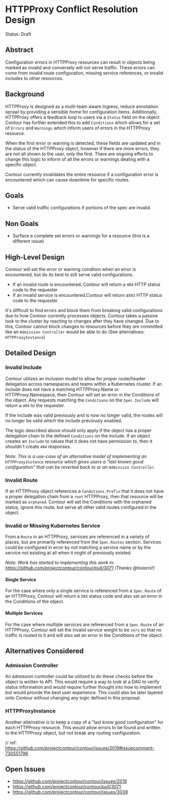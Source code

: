 # HTTPProxy Conflict Resolution Design

Status: Draft

## Abstract

Configuration errors in HTTPProxy resources can result in objects being marked as invalid and conversely will not serve traffic.
These errors can come from invalid route configuration, missing service references, or invalid includes to other resources. 

## Background
HTTPProxy is designed as a multi-team aware Ingress, reduce annotation sprawl by providing a sensible home for configuration items.
Additionally, HTTPProxy offers a feedback loop to users via a `Status` field on the object.
Contour has further extended this to add `Conditions` which allows for a set of `Errors` and `Warnings` which inform users of errors in the HTTPProxy resource.

When the first error or warning is detected, these fields are updated and in the status of the HTTPProxy object, however if there are more errors, they are not all shown to the user, only the first.
There are ongoing efforts to change this logic to inform of all the errors or warnings dealing with a specific object.

Contour currently invalidates the entire resource if a configuration error is encountered which can cause downtime for specific routes. 

## Goals
- Serve valid traffic configurations if portions of the spec are invalid

## Non Goals
- Surface a complete set errors or warnings for a resource (this is a different issue)

## High-Level Design
Contour will set the error or warning condition when an error is encountered, but do its best to still serve valid configurations.

- If an invalid route is encountered, Contour will return a `404` HTTP status code to the requester
- If an invalid service is encountered,Contour will return a`503` HTTP status code to the requester

It's difficult to find errors and block them from breaking valid configurations due to how Contour currently processes objects.
Contour takes a passive look to the cluster by reacting to changes after they have changed. 
Due to this, Contour cannot block changes to resources before they are committed like an `Admission Controller` would be able to do (See alternatives: `HTTPProxyInstance`)

## Detailed Design

### Invalid Include
Contour utilizes an inclusion model to allow for proper route/header delegation across namespaces and teams within a Kubernetes cluster.
If an include does not have a matching HTTPProxy.Name or HTTPProxy.Namespace, then Contour will set an error in the Conditions of the object.
Any requests matching the `Conditions` on the `Spec.Include` will return a `404` to the requester.

If the include was valid previously and is now no longer valid, the routes will no longer be valid which the include previously enabled.

The logic described above should only apply if the object has a proper delegation chain to the defined `Conditions` on the include. 
If an object creates an `Include` to values that it does not have permission to, then it shouldn't create `404` responses.

_Note: This is a use-case of an alternative model of implementing an `HTTPProxyInstance` resource which gives users a "last known good configuration" that can be reverted back to or an `Admission Controller`._

### Invalid Route
If an HTTPProxy object references a `Conditions.Prefix` that it does not have a proper delegation chain from a `root` HTTPProxy, then that resource will be marked as `orphaned`.
Contour will set the Conditions with the orphaned status, ignore this route, but serve all other valid routes configured in the object.

### Invalid or Missing Kubernetes Service
From a `Route` in an HTTPProxy, services are referenced in a variety of places, but are primarily referenced from the `Spec.Routes` section.
Services could be configured in error by not matching a service name or by the service not existing at all when it might of previously existed.

_Note: Work has started to implementing this work in: https://github.com/projectcontour/contour/pull/3071 (Thanks @tsaarni!)_

#### Single Service
For the case where only a single service is referenced from a `Spec.Route` of an HTTPProxy, Contour will return a `503` status code and also set an error in the Conditions of the object.

#### Multiple Services
For the case where multiple services are referenced from a `Spec.Route` of an HTTPProxy, Contour will set the invalid service weight to be `zero` so that no traffic is routed to it and will also set an error in the Conditions of the object.

## Alternatives Considered

### Admission Controller
An admission controller could be utilized to do these checks before the object is written to API.
This would require a way to look at a DAG to verify status information and would require further thought into how to implement but would provide the best user experience.
This could also be later layered onto Contour without changing any logic defined in this proposal. 

### HTTPProxyInstance
Another alternative is to keep a copy of a "last know good configuration" for each HTTPProxy resource.
This would allow errors to be found and written to the HTTPProxy object, but not break any routing configuration.

// ref: https://github.com/projectcontour/contour/issues/2019#issuecomment-730551796

## Open Issues
- https://github.com/projectcontour/contour/issues/2019
- https://github.com/projectcontour/contour/pull/3071
- https://github.com/projectcontour/contour/issues/3039